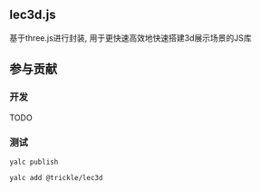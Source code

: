 ## lec3d.js
基于three.js进行封装, 用于更快速高效地快速搭建3d展示场景的JS库


## 参与贡献

### 开发

TODO

### 测试

```
yalc publish

yalc add @trickle/lec3d
```